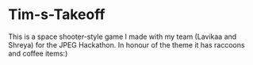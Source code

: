 # Tim-s-Takeoff
This is a space shooter-style game I made with my team (Lavikaa and Shreya) for the JPEG Hackathon. In honour of the theme it has raccoons and coffee items:)
